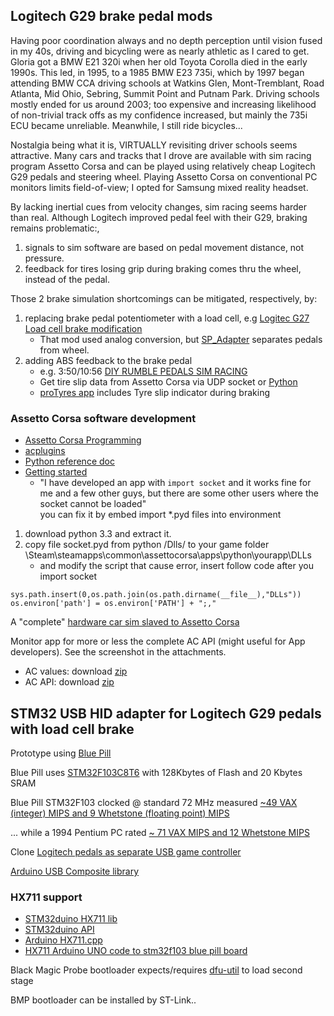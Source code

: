 ## Logitech G29 brake pedal mods
Having poor coordination always and no depth perception until vision fused in my 40s,
driving and bicycling were as nearly athletic as I cared to get.
Gloria got a BMW E21 320i when her old Toyota Corolla died in the early 1990s.
This led, in 1995, to a 1985 BMW E23 735i, which by 1997 began attending BMW CCA
driving schools at Watkins Glen, Mont-Tremblant, Road Atlanta, Mid Ohio, Sebring, Summit Point and Putnam Park.  Driving schools mostly ended for us around 2003;  too expensive and increasing likelihood of non-trivial track offs as my confidence increased, but mainly the 735i ECU became unreliable.  Meanwhile, I still ride bicycles...

Nostalgia being what it is, VIRTUALLY revisiting driver schools seems attractive.
Many cars and tracks that I drove are available with sim racing program Assetto Corsa
and can be played using relatively cheap Logitech G29 pedals and steering wheel.
Playing Assetto Corsa on conventional PC monitors limits field-of-view;
 I opted for Samsung mixed reality headset.

By lacking inertial cues from velocity changes, sim racing seems harder than real.
Although Logitech improved pedal feel with their G29, braking remains problematic:,
1. signals to sim software are based on pedal movement distance, not pressure.
2. feedback for tires losing grip during braking comes thru the wheel, instead of the pedal.

Those 2 brake simulation shortcomings can be mitigated, respectively, by:
1. replacing brake pedal potentiometer with a load cell, e.g
[Logitec G27 Load cell brake modification](https://imgur.com/gallery/gOjAf)
   * That mod used analog conversion, but [SP_Adapter](https://github.com/robotsrulz/SP_Adapter) separates pedals from wheel.
1. adding ABS feedback to the brake pedal
   * e.g. 3:50/10:56 [DIY RUMBLE PEDALS SIM RACING](https://www.youtube.com/watch?v=8aLqqcEaUVk)
   * Get tire slip data from Assetto Corsa via UDP socket or [Python](https://gist.github.com/robertcedwards/2f7a061af8ccc987aab2)
   * [proTyres app](https://www.assettocorsa.net/forum/index.php?threads/protyres-v1-0-0-it%E2%80%99s-all-about-the-tyre.43361/)
includes Tyre slip indicator during braking

### Assetto Corsa software development
* [Assetto Corsa Programming](https://www.assettocorsa.net/forum/index.php?forums/programming-language-apps-gui-themes.22/)
* [acplugins](https://github.com/minolin/acplugins)
* [Python reference doc](https://www.assettocorsa.net/forum/index.php?attachments/acpythondocumentation-pdf.110364/)
* [Getting started](https://github.com/ckendell/ACAppTutorial/blob/master/ACAppTutorial.md)
  * "I have developed an app with `import socket` and it works fine for me and a few other guys, but there are some other users where the socket cannot be loaded"  
you can fix it by embed import *.pyd files into environment

1. download python 3.3 and extract it.
1. copy file socket.pyd from python /Dlls/ to your game folder \Steam\steamapps\common\assettocorsa\apps\python\yourapp\DLLs
   * and modify the script that cause error, insert follow code after you import socket
```
sys.path.insert(0,os.path.join(os.path.dirname(__file__),"DLLs"))
os.environ['path'] = os.environ['PATH'] + ";," 
```

A "complete" [hardware car sim slaved to Assetto Corsa](https://github.com/cv256/CVJoy)

Monitor app for more or less the complete AC API
(might useful for App developers). See the screenshot in the attachments. 
* AC values: download [zip](https://www.assettocorsa.net/forum/index.php?attachments/ac_values-zip.57504/)
* AC API: download [zip](https://www.assettocorsa.net/forum/index.php?attachments/aci_api_1-1_full-zip.57505/)


## STM32 USB HID adapter for Logitech G29 pedals with load cell brake

Prototype using [Blue Pill](http://wiki.stm32duino.com/index.php?title=Blue_Pill)

Blue Pill uses [STM32F103C8T6](https://www.st.com/en/microcontrollers/stm32f103c8.html)
with 128Kbytes of Flash and 20 Kbytes SRAM

Blue Pill STM32F103 clocked @ standard 72 MHz measured [~49 VAX (integer) MIPS  and 9 Whetstone (floating point) MIPS](http://www.stm32duino.com/viewtopic.php?t=76&start=20)

... while a 1994 Pentium PC rated [~ 71 VAX MIPS and 12 Whetstone MIPS](http://www.roylongbottom.org.uk/whetstone.htm)

Clone [Logitech pedals as separate USB game controller](https://github.com/robotsrulz/SP_Adapter)

[Arduino USB Composite library](http://www.stm32duino.com/viewtopic.php?f=9&t=3994&start=20)

### HX711 support
- [STM32duino HX711 lib](https://www.stm32duino.com/viewtopic.php?t=1613)
- [STM32duino API](http://wiki.stm32duino.com/index.php?title=API)
- [Arduino HX711.cpp](https://github.com/bogde/HX711/blob/master/HX711.cpp)
- [HX711 Arduino UNO code to stm32f103 blue pill board](http://www.stm32duino.com/viewtopic.php?f=2&t=2222#p30232)

Black Magic Probe bootloader expects/requires [dfu-util](http://dfu-util.sourceforge.net/) to load second stage

BMP bootloader can be installed by ST-Link..

